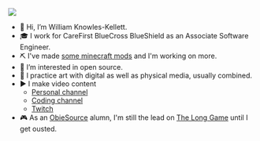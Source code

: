 <a href="https://github-readme-stats.vercel.app/api?username=wknowleskellett&show_icons=true&theme=vue-dark%22%3E">
  <img align="center" src="https://github-readme-stats.vercel.app/api?username=wknowleskellett&show_icons=true&include_all_commits=true&count_private=true&theme=react" />
</a>

- 👋 Hi, I’m William Knowles-Kellett.
- 🎓 I work for CareFirst BlueCross BlueShield as an Associate Software Engineer.
- ⛏️ I've made [some minecraft mods](https://modrinth.com/user/LeaveSteve) and I'm working on more.
- 👀 I’m interested in open source.
- 🎨 I practice art with digital as well as physical media, usually combined.
- ▶️ I make video content
  - [Personal channel](https://www.youtube.com/@williamknowles-kellett/)
  - [Coding channel](https://www.youtube.com/@LeaveSteve/)
  - [Twitch](https://twitch.tv/LeaveSteve/)
- 🎮 As an [ObieSource](https://obiesource.github.io/) alumn, I'm still the lead on [The Long Game](https://github.com/ObieSource/The-Long-Game) until I get ousted.

<!---
wknowleskellett/wknowleskellett is a ✨ special ✨ repository because its `README.md` (this file) appears on your GitHub profile.
You can click the Preview link to take a look at your changes.
--->
